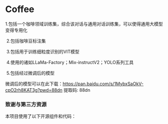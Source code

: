 # Coffee

​	1.包括一个咖啡领域训练集，综合该对话与通用对话训练集，可以使得通用大模型变得专用化

​	2.包括咖啡豆标注集

​	3.包括用于训练细粒度识别的VIT模型

​	4.使用的诸如LLaMa-Factory；Mix-instructV2；YOLO系列工具

​	5.包括经过微调后的模型



微调后的模型可以在此下载：https://pan.baidu.com/s/1MybxSaOkV-cpO2rh8KAT3g?pwd=88dn 提取码: 88dn


### 致谢与第三方资源
本项目使用了以下开源组件和代码：

